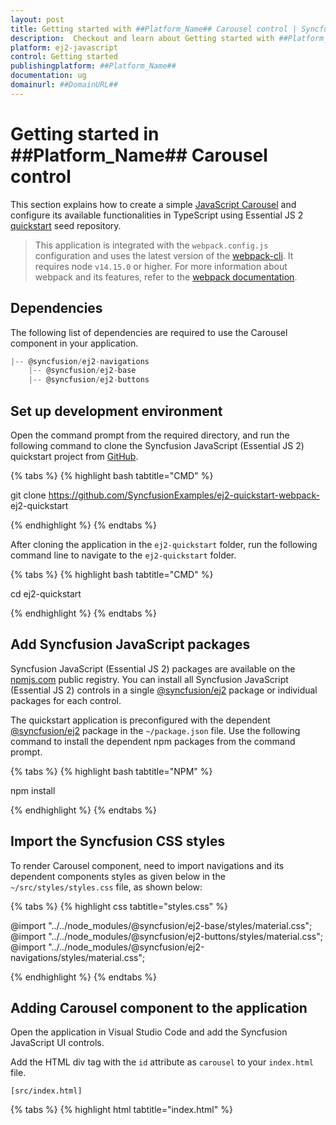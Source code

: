 ```yaml
---
layout: post
title: Getting started with ##Platform_Name## Carousel control | Syncfusion
description:  Checkout and learn about Getting started with ##Platform_Name## Carousel control of Syncfusion Essential JS 2 and more details.
platform: ej2-javascript
control: Getting started 
publishingplatform: ##Platform_Name##
documentation: ug
domainurl: ##DomainURL##
---
```


# Getting started in ##Platform_Name## Carousel control

This section explains how to create a simple [JavaScript Carousel](https://www.syncfusion.com/javascript-ui-controls/js-carousel) and configure its available functionalities in TypeScript using Essential JS 2 [quickstart](https://github.com/SyncfusionExamples/ej2-quickstart-webpack-) seed repository.

> This application is integrated with the `webpack.config.js` configuration and uses the latest version of the [webpack-cli](https://webpack.js.org/api/cli/#commands). It requires node `v14.15.0` or higher. For more information about webpack and its features, refer to the [webpack documentation](https://webpack.js.org/guides/getting-started/).

## Dependencies

The following list of dependencies are required to use the Carousel component in your application.

```js
|-- @syncfusion/ej2-navigations
    |-- @syncfusion/ej2-base
    |-- @syncfusion/ej2-buttons
```

## Set up development environment

Open the command prompt from the required directory, and run the following command to clone the Syncfusion JavaScript (Essential JS 2) quickstart project from [GitHub](https://github.com/SyncfusionExamples/ej2-quickstart-webpack-).

{% tabs %}
{% highlight bash tabtitle="CMD" %}

git clone https://github.com/SyncfusionExamples/ej2-quickstart-webpack- ej2-quickstart

{% endhighlight %}
{% endtabs %}

After cloning the application in the `ej2-quickstart` folder, run the following command line to navigate to the `ej2-quickstart` folder.

{% tabs %}
{% highlight bash tabtitle="CMD" %}

cd ej2-quickstart

{% endhighlight %}
{% endtabs %}

## Add Syncfusion JavaScript packages

Syncfusion JavaScript (Essential JS 2) packages are available on the [npmjs.com](https://www.npmjs.com/~syncfusionorg) public registry. You can install all Syncfusion JavaScript (Essential JS 2) controls in a single [@syncfusion/ej2](https://www.npmjs.com/package/@syncfusion/ej2) package or individual packages for each control.

The quickstart application is preconfigured with the dependent [@syncfusion/ej2](https://www.npmjs.com/package/@syncfusion/ej2) package in the `~/package.json` file. Use the following command to install the dependent npm packages from the command prompt.

{% tabs %}
{% highlight bash tabtitle="NPM" %}

npm install

{% endhighlight %}
{% endtabs %}

## Import the Syncfusion CSS styles

To render Carousel component, need to import navigations and its dependent components styles as given below in the `~/src/styles/styles.css` file, as shown below: 

{% tabs %}
{% highlight css tabtitle="styles.css" %}

@import "../../node_modules/@syncfusion/ej2-base/styles/material.css";
@import "../../node_modules/@syncfusion/ej2-buttons/styles/material.css";
@import "../../node_modules/@syncfusion/ej2-navigations/styles/material.css";

{% endhighlight %}
{% endtabs %}

## Adding Carousel component to the application

Open the application in Visual Studio Code and add the Syncfusion JavaScript UI controls.

Add the HTML div tag with the `id` attribute as `carousel` to your `index.html` file.

`[src/index.html]`

{% tabs %}
{% highlight html tabtitle="index.html" %}

<!DOCTYPE html>
<html lang="en">

<head>
    <title>Essential JS 2 - Carousel</title>
    <meta charset="utf-8" />
    <meta name="viewport" content="width=device-width, initial-scale=1.0, user-scalable=no" />
    <meta name="description" content="Essential JS 2" />
    <meta name="author" content="Syncfusion" />
    <link rel="shortcut icon" href="resources/favicon.ico" />
    <link href="https://maxcdn.bootstrapcdn.com/bootstrap/3.3.7/css/bootstrap.min.css" rel="stylesheet" />
    <style>
        .control-container {
            height: 360px;
            margin: 0 auto;
            width: 600px;
        }
    
        .img-container {
            height: 100%;
            margin: 0;
        }
    
        .img-caption {
            color: #fff;
            font-size: 1rem;
            position: absolute;
            bottom: 3rem;
            width: 100%;
            text-align: center;
        }
    </style>
</head>

<body class="h-100 w-100 d-flex justify-content-center align-items-center">
    <div class="control-container">
        <div id="carousel"></div>
    </div>
</body>

</html>

{% endhighlight %}
{% endtabs %}

Import the Carousel component in your `app.ts` file and initialize it with the `#carousel`.

`[src/app/app.ts]`

{% tabs %}
{% highlight ts tabtitle="app.ts" %}

import { Carousel } from "@syncfusion/ej2-navigations";

const carouselObj = new Carousel({
  items: [
    { template: '<figure class="img-container"><img src="https://ej2.syncfusion.com/products/images/carousel/cardinal.png" alt="cardinal" style="height:100%;width:100%;" /><figcaption class="img-caption">Cardinal</figcaption></figure>' },
    { template: '<figure class="img-container"><img src="https://ej2.syncfusion.com/products/images/carousel/hunei.png" alt="kingfisher" style="height:100%;width:100%;" /><figcaption class="img-caption">Kingfisher</figcaption></figure>' },
    { template: '<figure class="img-container"><img src="https://ej2.syncfusion.com/products/images/carousel/costa-rica.png" alt="keel-billed-toucan" style="height:100%;width:100%;" /><figcaption class="img-caption">Keel-billed-toucan</figcaption></figure>' },
    { template: '<figure class="img-container"><img src="https://ej2.syncfusion.com/products/images/carousel/kaohsiung.png" alt="yellow-warbler" style="height:100%;width:100%;" /><figcaption class="img-caption">Yellow-warbler</figcaption></figure>' },
    { template: '<figure class="img-container"><img src="https://ej2.syncfusion.com/products/images/carousel/bee-eater.png" alt="bee-eater" style="height:100%;width:100%;" /><figcaption class="img-caption">Bee-eater</figcaption></figure>' }
  ],
});
carouselObj.appendTo("#carousel");

{% endhighlight %}
{% endtabs %}

## Run the application

Run the application in the browser using the following command:

{% tabs %}
{% highlight bash tabtitle="NPM" %}

npm start

{% endhighlight %}
{% endtabs %}

The following example shows a basic Carousel component.

{% tabs %}
{% highlight html tabtitle="index.html" %}
{% include code-snippet/carousel/getting-started-cs1/index.html %}
{% endhighlight %}
{% highlight html tabtitle="index.ts" %}
{% include code-snippet/carousel/getting-started-cs1/index.ts %}
{% endhighlight %}
{% endtabs %}
          
{% previewsample "page.domainurl/code-snippet/carousel/getting-started-cs1" %}

N> You can also explore our [JavaScript Carousel example](https://ej2.syncfusion.com/demos/#/material/carousel/default.html) that shows you how to configure the Carousel in JavaScript.
